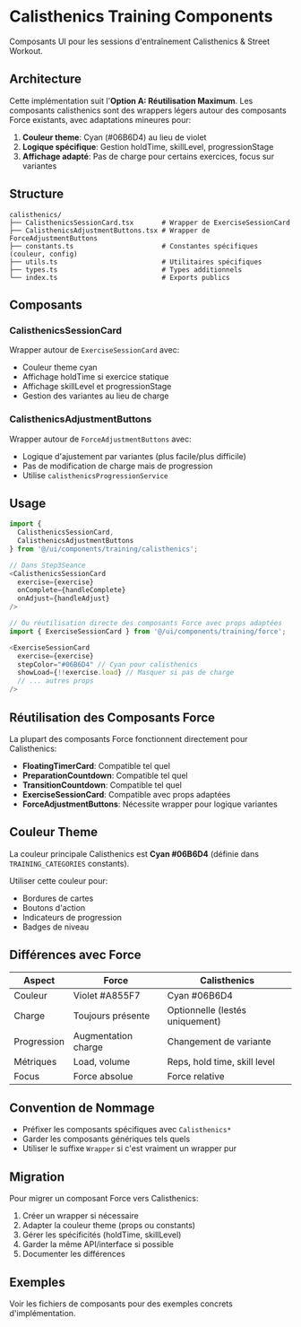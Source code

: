 # Calisthenics Training Components

Composants UI pour les sessions d'entraînement Calisthenics & Street Workout.

## Architecture

Cette implémentation suit l'**Option A: Réutilisation Maximum**. Les composants calisthenics sont des wrappers légers autour des composants Force existants, avec adaptations mineures pour:

1. **Couleur theme**: Cyan (#06B6D4) au lieu de violet
2. **Logique spécifique**: Gestion holdTime, skillLevel, progressionStage
3. **Affichage adapté**: Pas de charge pour certains exercices, focus sur variantes

## Structure

```
calisthenics/
├── CalisthenicsSessionCard.tsx       # Wrapper de ExerciseSessionCard
├── CalisthenicsAdjustmentButtons.tsx # Wrapper de ForceAdjustmentButtons
├── constants.ts                      # Constantes spécifiques (couleur, config)
├── utils.ts                          # Utilitaires spécifiques
├── types.ts                          # Types additionnels
└── index.ts                          # Exports publics
```

## Composants

### CalisthenicsSessionCard
Wrapper autour de `ExerciseSessionCard` avec:
- Couleur theme cyan
- Affichage holdTime si exercice statique
- Affichage skillLevel et progressionStage
- Gestion des variantes au lieu de charge

### CalisthenicsAdjustmentButtons
Wrapper autour de `ForceAdjustmentButtons` avec:
- Logique d'ajustement par variantes (plus facile/plus difficile)
- Pas de modification de charge mais de progression
- Utilise `calisthenicsProgressionService`

## Usage

```typescript
import {
  CalisthenicsSessionCard,
  CalisthenicsAdjustmentButtons
} from '@/ui/components/training/calisthenics';

// Dans Step3Seance
<CalisthenicsSessionCard
  exercise={exercise}
  onComplete={handleComplete}
  onAdjust={handleAdjust}
/>

// Ou réutilisation directe des composants Force avec props adaptées
import { ExerciseSessionCard } from '@/ui/components/training/force';

<ExerciseSessionCard
  exercise={exercise}
  stepColor="#06B6D4" // Cyan pour calisthenics
  showLoad={!!exercise.load} // Masquer si pas de charge
  // ... autres props
/>
```

## Réutilisation des Composants Force

La plupart des composants Force fonctionnent directement pour Calisthenics:

- **FloatingTimerCard**: Compatible tel quel
- **PreparationCountdown**: Compatible tel quel
- **TransitionCountdown**: Compatible tel quel
- **ExerciseSessionCard**: Compatible avec props adaptées
- **ForceAdjustmentButtons**: Nécessite wrapper pour logique variantes

## Couleur Theme

La couleur principale Calisthenics est **Cyan #06B6D4** (définie dans `TRAINING_CATEGORIES` constants).

Utiliser cette couleur pour:
- Bordures de cartes
- Boutons d'action
- Indicateurs de progression
- Badges de niveau

## Différences avec Force

| Aspect | Force | Calisthenics |
|--------|-------|--------------|
| Couleur | Violet #A855F7 | Cyan #06B6D4 |
| Charge | Toujours présente | Optionnelle (lestés uniquement) |
| Progression | Augmentation charge | Changement de variante |
| Métriques | Load, volume | Reps, hold time, skill level |
| Focus | Force absolue | Force relative |

## Convention de Nommage

- Préfixer les composants spécifiques avec `Calisthenics*`
- Garder les composants génériques tels quels
- Utiliser le suffixe `Wrapper` si c'est vraiment un wrapper pur

## Migration

Pour migrer un composant Force vers Calisthenics:

1. Créer un wrapper si nécessaire
2. Adapter la couleur theme (props ou constants)
3. Gérer les spécificités (holdTime, skillLevel)
4. Garder la même API/interface si possible
5. Documenter les différences

## Exemples

Voir les fichiers de composants pour des exemples concrets d'implémentation.
